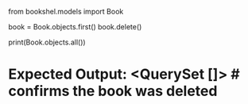 <!-- Delete:

Command: Delete the book you created and confirm the deletion by trying to retrieve all books again.
Document in: delete.md
Expected Documentation: Include the Python command and a comment with the expected output confirming the deletion.

 -->


from bookshel.models import Book

book = Book.objects.first()
book.delete()

print(Book.objects.all())
# Expected Output: <QuerySet []>   # confirms the book was deleted
